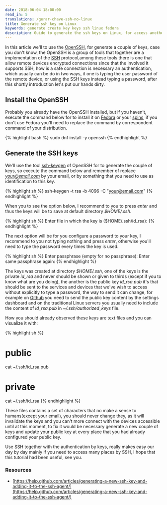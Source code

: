 ```yaml
---
date: 2018-06-04 18:00:00
read_in: 5
translations: /gerar-chave-ssh-no-linux
title: Generate ssh key on Linux
keywords: generate create key keys ssh linux fedora
description: Guide to generate the ssh keys on Linux, for access another devices without explicitly to use a password.
---
```


In this article we'll to use the [OpenSSH](https://en.wikipedia.org/wiki/OpenSSH), for generate a couple of keys, case you don't know, the OpenSSH is a group of tools that together are a implementation of the [SSH](https://en.wikipedia.org/wiki/Secure_Shell) protocol,among these tools there is one that allow remote devices encrypted  connections since that the involved it supports SSH, how is a safe connection  is necessary an authentication, which usually can be do in two ways, it one is typing the user password of the remote device, or using the SSH keys instead typing a password, after this shortly introduction let's put our hands dirty.

## Install the OpenSSH

Probably you already have the OpenSSH installed, but if you haven’t, execute the command below for to install it on [Fedora](https://getfedora.org/) or your [spins](https://spins.fedoraproject.org/), if you don't use Fedora you'll need to replace the command by correspondent command of your distribution.

{% highlight bash %}
sudo dnf install -y openssh
{% endhighlight %}

## Generate the SSH keys

We'll use the tool [ssh-keygen](https://en.wikipedia.org/wiki/Ssh-keygen) of OpenSSH for to generate the couple of keys, so execute the command below and remember of replace *your@email.com* by your email, or by something that you need to use as identification to this key.

{% highlight sh %}
ssh-keygen -t rsa -b 4096 -C "your@email.com"
{% endhighlight %}

When you to see the option below, I recommend to you to press *enter* and thus the keys will be to save at default directory *$HOME/.ssh*.

{% highlight sh %}
Enter file in which the key is ($HOME/.ssh/id_rsa):
{% endhighlight %}

The next option will be for you configure a password to your key, I recommend to you not typing nothing and press *enter*, otherwise you'll need to type the password every times the key is used.

{% highlight sh %}
Enter passphrase (empty for no passphrase):
Enter same passphrase again:
{% endhighlight %}

The keys was created at directory *$HOME/.ssh*, one of the keys is the private *id_rsa* and never should be shown or given to thirds (except if you to know what are you doing), the another is the public key *id_rsa.pub* it's that should be sent to the services and devices that we've wish to access without explicitly to type a password, the way to send it can change, for example on [Github](https://help.github.com/articles/adding-a-new-ssh-key-to-your-github-account/) you need to send the public key content by the settings dashboard and on the traditional Linux servers you usually need to include the content of *id_rsa.pub* in *~/.ssh/authorized_keys* file.

How you should already observed these keys are text files and you can visualize it with:

{% highlight sh %}
# public
cat ~/.ssh/id_rsa.pub

# private
cat ~/.ssh/id_rsa
{% endhighlight %}

These files contains a set of characters that no make a sense to humans(except your email), you should never change they, as it will invalidate the keys and you can't more connect with the devices accessible until at this moment, to fix it would be necessary generate a new couple of keys and update your public key at every place that you had already configured your public key.

Use SSH together with the authentication by keys, really makes easy our day by day mainly if you need to access many places by SSH, I hope that this tutorial had been useful, see you.

### Resources

* [https://help.github.com/articles/generating-a-new-ssh-key-and-adding-it-to-the-ssh-agent/](https://help.github.com/articles/generating-a-new-ssh-key-and-adding-it-to-the-ssh-agent/)
